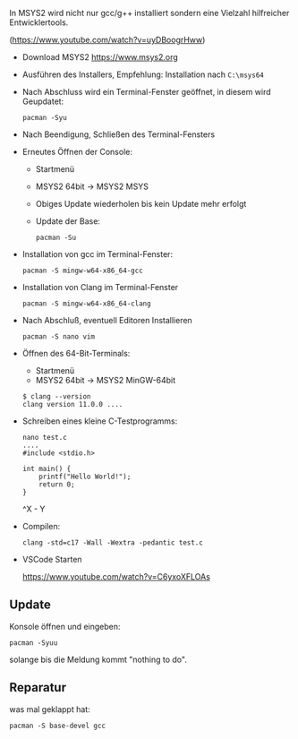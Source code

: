 In MSYS2 wird nicht nur gcc/g++ installiert sondern eine Vielzahl hilfreicher Entwicklertools.





(https://www.youtube.com/watch?v=uyDBoogrHww)

- Download MSYS2 https://www.msys2.org

- Ausführen des Installers, Empfehlung: Installation nach `C:\msys64`

- Nach Abschluss wird ein Terminal-Fenster geöffnet, in diesem wird Geupdatet:

  ```
  pacman -Syu
  ```

- Nach Beendigung, Schließen des Terminal-Fensters

- Erneutes Öffnen der Console:

  - Startmenü

  - MSYS2 64bit -> MSYS2 MSYS

  - Obiges Update wiederholen bis kein Update mehr erfolgt

  - Update der Base:

      ```
      pacman -Su
      ```

- Installation von gcc im Terminal-Fenster:

  ```
  pacman -S mingw-w64-x86_64-gcc
  ```

- Installation von Clang im Terminal-Fenster

  ```
  pacman -S mingw-w64-x86_64-clang
  ```

- Nach Abschluß, eventuell Editoren Installieren

  ```
  pacman -S nano vim
  ```

- Öffnen des 64-Bit-Terminals:

  - Startmenü
  - MSYS2 64bit -> MSYS2 MinGW-64bit

  ```
  $ clang --version
  clang version 11.0.0 ....
  ```

- Schreiben eines kleine C-Testprogramms:

  ```
  nano test.c
  ....
  #include <stdio.h>
  
  int main() {
      printf("Hello World!");
      return 0;
  }
  ```

  ^X - Y

- Compilen:

  ```
  clang -std=c17 -Wall -Wextra -pedantic test.c
  ```

- VSCode Starten

  https://www.youtube.com/watch?v=C6yxoXFLOAs

  


## Update

Konsole öffnen und eingeben:

```
pacman -Syuu
```

solange bis die Meldung kommt "nothing to do".



## Reparatur

was mal geklappt hat:

```
pacman -S base-devel gcc
```

